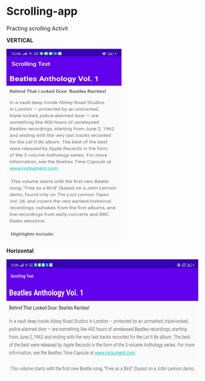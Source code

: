 # Scrolling-app
Practing scrolling Activit

**VERTICAL**


<img src="WhatsApp%20Image%202020-09-22%20at%2012.09.34%20PM%20(1).jpeg" width="300" height="500">


**Horizontal**



<img src="WhatsApp Image 2020-09-22 at 12.09.34 PM.jpeg" width="500" height="300">
